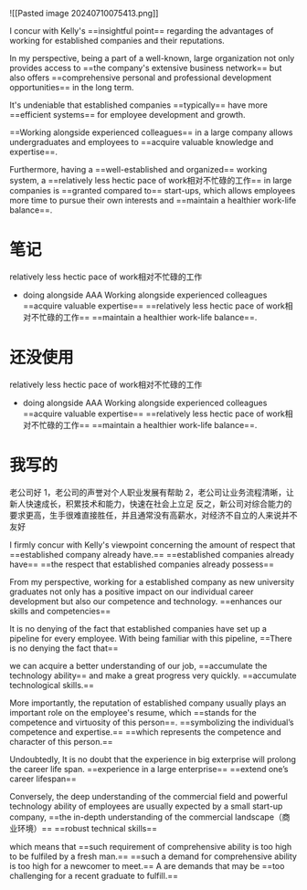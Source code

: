 ![[Pasted image 20240710075413.png]]

I concur with Kelly's ==insightful point== regarding the advantages of working for established companies and their reputations. 

In my perspective, being a part of a well-known, large organization not only provides access to ==the company's extensive business network== but also offers ==comprehensive personal and professional development opportunities== in the long term. 

It's undeniable that established companies ==typically== have more ==efficient systems== for employee development and growth. 

==Working alongside experienced colleagues== in a large company allows undergraduates and employees to ==acquire valuable knowledge and expertise==. 

Furthermore, having a ==well-established and organized== working system, a ==relatively less hectic pace of work相对不忙碌的工作== in large companies is ==granted compared to== start-ups, which allows employees more time to pursue their own interests and ==maintain a healthier work-life balance==.

# 笔记
relatively less hectic pace of work相对不忙碌的工作
+ doing alongside AAA
Working alongside experienced colleagues
==acquire valuable expertise==
==relatively less hectic pace of work相对不忙碌的工作==
==maintain a healthier work-life balance==.

# 还没使用

relatively less hectic pace of work相对不忙碌的工作
+ doing alongside AAA
Working alongside experienced colleagues
==acquire valuable expertise==
==relatively less hectic pace of work相对不忙碌的工作==
==maintain a healthier work-life balance==.

# 我写的

老公司好
1，老公司的声誉对个人职业发展有帮助
2，老公司让业务流程清晰，让新人快速成长，积累技术和能力，快速在社会上立足
反之，新公司对综合能力的要求更高，生手很难直接胜任，并且通常没有高薪水，对经济不自立的人来说并不友好

I firmly concur with Kelly's viewpoint concerning the amount of respect that ==established company already have.==
==established companies already have==
==the respect that established companies already possess==

From my perspective, working for a established company as new university graduates not only has a positive impact on our individual career development but also our competence and technology.
==enhances our skills and competencies==

It is no denying of the fact that established companies have set up a pipeline for every employee. With being familiar with this pipeline,
==There is no denying the fact that== 

we can acquire a better understanding of our job, ==accumulate the technology ability== and make a great progress very quickly.
==accumulate technological skills.==

More importantly, the reputation of established company usually plays an important role on the employee's resume, which ==stands for the competence and virtuosity of this person==. 
==symbolizing the individual’s competence and expertise.== 
==which represents the competence and character of this person.==

Undoubtedly,
It is no doubt that the experience in big exterprise will prolong the career life span.
==experience in a large enterprise== 
==extend one’s career lifespan==

Conversely, the deep understanding of the commercial field and powerful technology ability of employees are usually expected by a small start-up company, 
==the in-depth understanding of the commercial landscape（商业环境）==
==robust technical skills==

which means that ==such requirement of comprehensive ability is too high to be fulfiled by a fresh man.==
==such a demand for comprehensive ability is too high for a newcomer to meet.==
A are demands that may be ==too challenging for a recent graduate to fulfill.==

